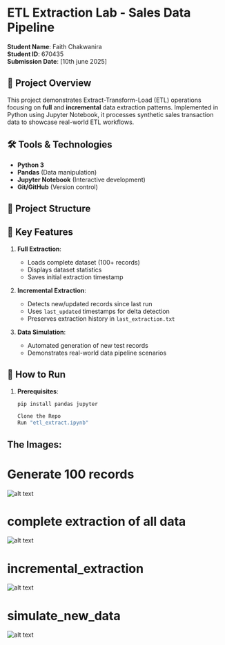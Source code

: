 # ETL Extraction Lab - Sales Data Pipeline

**Student Name**: Faith Chakwanira  
**Student ID**: 670435  
**Submission Date**: [10th june 2025]

## 📌 Project Overview
This project demonstrates Extract-Transform-Load (ETL) operations focusing on **full** and **incremental** data extraction patterns. Implemented in Python using Jupyter Notebook, it processes synthetic sales transaction data to showcase real-world ETL workflows.

## 🛠️ Tools & Technologies
- **Python 3**
- **Pandas** (Data manipulation)
- **Jupyter Notebook** (Interactive development)
- **Git/GitHub** (Version control)

## 📂 Project Structure

## 🧩 Key Features
1. **Full Extraction**:
   - Loads complete dataset (100+ records)
   - Displays dataset statistics
   - Saves initial extraction timestamp

2. **Incremental Extraction**:
   - Detects new/updated records since last run
   - Uses `last_updated` timestamps for delta detection
   - Preserves extraction history in `last_extraction.txt`

3. **Data Simulation**:
   - Automated generation of new test records
   - Demonstrates real-world data pipeline scenarios

## 🚀 How to Run
1. **Prerequisites**:
   ```bash
   pip install pandas jupyter

   Clone the Repo
   Run "etl_extract.ipynb"

## The Images:

# Generate 100 records
![alt text](image.png)

# complete extraction of all data
![alt text](image-1.png)

# incremental_extraction
![alt text](image-2.png)

# simulate_new_data
![alt text](image-3.png)

